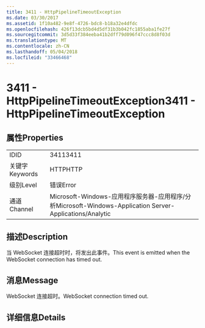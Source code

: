 ```yaml
---
title: 3411 - HttpPipelineTimeoutException
ms.date: 03/30/2017
ms.assetid: 1f10a482-9e8f-4726-bdc8-b18a32e4dfdc
ms.openlocfilehash: 426f13dcb5bd4d5df31b3b042fc1855aba1fe27f
ms.sourcegitcommit: 3d5d33f384eeba41b2dff79d096f47ccc8d8f03d
ms.translationtype: MT
ms.contentlocale: zh-CN
ms.lasthandoff: 05/04/2018
ms.locfileid: "33466468"
---
```

# <a name="3411---httppipelinetimeoutexception"></a><span data-ttu-id="96729-102">3411 - HttpPipelineTimeoutException</span><span class="sxs-lookup"><span data-stu-id="96729-102">3411 - HttpPipelineTimeoutException</span></span>
## <a name="properties"></a><span data-ttu-id="96729-103">属性</span><span class="sxs-lookup"><span data-stu-id="96729-103">Properties</span></span>  
  
|||  
|-|-|  
|<span data-ttu-id="96729-104">ID</span><span class="sxs-lookup"><span data-stu-id="96729-104">ID</span></span>|<span data-ttu-id="96729-105">3411</span><span class="sxs-lookup"><span data-stu-id="96729-105">3411</span></span>|  
|<span data-ttu-id="96729-106">关键字</span><span class="sxs-lookup"><span data-stu-id="96729-106">Keywords</span></span>|<span data-ttu-id="96729-107">HTTP</span><span class="sxs-lookup"><span data-stu-id="96729-107">HTTP</span></span>|  
|<span data-ttu-id="96729-108">级别</span><span class="sxs-lookup"><span data-stu-id="96729-108">Level</span></span>|<span data-ttu-id="96729-109">错误</span><span class="sxs-lookup"><span data-stu-id="96729-109">Error</span></span>|  
|<span data-ttu-id="96729-110">通道</span><span class="sxs-lookup"><span data-stu-id="96729-110">Channel</span></span>|<span data-ttu-id="96729-111">Microsoft-Windows-应用程序服务器-应用程序/分析</span><span class="sxs-lookup"><span data-stu-id="96729-111">Microsoft-Windows-Application Server-Applications/Analytic</span></span>|  
  
## <a name="description"></a><span data-ttu-id="96729-112">描述</span><span class="sxs-lookup"><span data-stu-id="96729-112">Description</span></span>  
 <span data-ttu-id="96729-113">当 WebSocket 连接超时时，将发出此事件。</span><span class="sxs-lookup"><span data-stu-id="96729-113">This event is emitted when the WebSocket connection has timed out.</span></span>  
  
## <a name="message"></a><span data-ttu-id="96729-114">消息</span><span class="sxs-lookup"><span data-stu-id="96729-114">Message</span></span>  
 <span data-ttu-id="96729-115">WebSocket 连接超时。</span><span class="sxs-lookup"><span data-stu-id="96729-115">WebSocket connection timed out.</span></span>  
  
## <a name="details"></a><span data-ttu-id="96729-116">详细信息</span><span class="sxs-lookup"><span data-stu-id="96729-116">Details</span></span>
